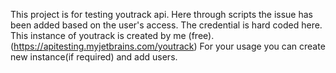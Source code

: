 This project is for testing youtrack api.
Here through scripts the issue has been added based on the user's access. 
The credential is hard coded here. 
This instance of youtrack is created by me (free). (https://apitesting.myjetbrains.com/youtrack)
For your usage you can create new instance(if required) and add users.
